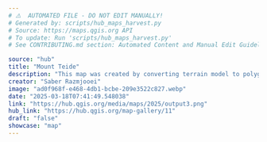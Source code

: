 ```yaml
---
# ⚠️  AUTOMATED FILE - DO NOT EDIT MANUALLY!
# Generated by: scripts/hub_maps_harvest.py
# Source: https://maps.qgis.org API
# To update: Run 'scripts/hub_maps_harvest.py'
# See CONTRIBUTING.md section: Automated Content and Manual Edit Guidelines

source: "hub"
title: "Mount Teide"
description: "This map was created by converting terrain model to polygon contours."
creator: "Saber Razmjooei"
image: "ad0f968f-e468-4db1-bcbe-209e3522c827.webp"
date: "2025-03-18T07:41:49.548038"
link: "https://hub.qgis.org/media/maps/2025/output3.png"
hub_link: "https://hub.qgis.org/map-gallery/11"
draft: "false"
showcase: "map"
---
```

